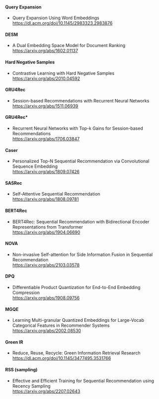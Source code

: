 #### Query Expansion  
- Query Expansion Using Word Embeddings  
https://dl.acm.org/doi/10.1145/2983323.2983876  

#### DESM  
- A Dual Embedding Space Model for Document Ranking  
https://arxiv.org/abs/1602.01137

#### Hard Negative Samples  
- Contrastive Learning with Hard Negative Samples  
https://arxiv.org/abs/2010.04592 

#### GRU4Rec  
- Session-based Recommendations with Recurrent Neural Networks  
https://arxiv.org/abs/1511.06939  

#### GRU4Rec*  
- Recurrent Neural Networks with Top-k Gains for Session-based Recommendations  
https://arxiv.org/abs/1706.03847  

#### Caser  
- Personalized Top-N Sequential Recommendation via Convolutional Sequence Embedding  
https://arxiv.org/abs/1809.07426 

#### SASRec  
- Self-Attentive Sequential Recommendation  
https://arxiv.org/abs/1808.09781   
  
#### BERT4Rec 
- BERT4Rec: Sequential Recommendation with Bidirectional Encoder Representations from Transformer  
https://arxiv.org/abs/1904.06690

#### NOVA  
- Non-invasive Self-attention for Side Information Fusion in Sequential Recommendation  
https://arxiv.org/abs/2103.03578  

#### DPQ  
- Differentiable Product Quantization for End-to-End Embedding Compression  
https://arxiv.org/abs/1908.09756  

#### MGQE  
- Learning Multi-granular Quantized Embeddings for Large-Vocab Categorical Features in Recommender Systems  
https://arxiv.org/abs/2002.08530  

#### Green IR  
- Reduce, Reuse, Recycle: Green Information Retrieval Research  
https://dl.acm.org/doi/10.1145/3477495.3531766  

#### RSS (sampling)  
- Effective and Efficient Training for Sequential Recommendation using Recency Sampling  
https://arxiv.org/abs/2207.02643 



